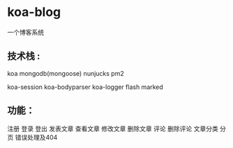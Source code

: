 # koa-blog

一个博客系统

## 技术栈 : 

koa mongodb(mongoose) nunjucks pm2 

koa-session koa-bodyparser koa-logger flash marked 

## 功能：

注册 登录 登出  发表文章 查看文章 修改文章 删除文章 评论 删除评论 文章分类 分页 错误处理及404
